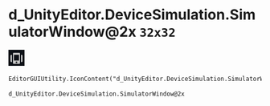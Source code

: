 # d_UnityEditor.DeviceSimulation.SimulatorWindow@2x `32x32`
<img src="/img/d_UnityEditor.DeviceSimulation.SimulatorWindow@2x.png" width=32 height=32>

``` CSharp
EditorGUIUtility.IconContent("d_UnityEditor.DeviceSimulation.SimulatorWindow@2x")
```
```
d_UnityEditor.DeviceSimulation.SimulatorWindow@2x
```
